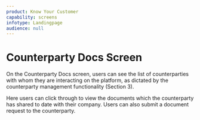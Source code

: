 ```yaml
---
product: Know Your Customer
capability: screens
infotype: Landingpage
audience: null
---
```


# Counterparty Docs Screen

On the Counterparty Docs screen, users can see the list of counterparties with whom they are interacting on the platform, as dictated by the counterparty management functionality (Section 3).

Here users can click through to view the documents which the counterparty has shared to date with their company. Users can also submit a document request to the counterparty.

